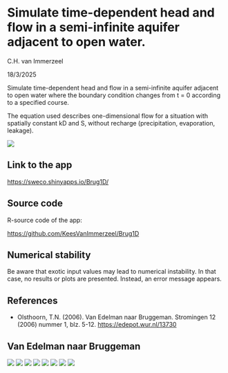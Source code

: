 
# Simulate time-dependent head and flow in a semi-infinite aquifer adjacent to open water.

C.H. van Immerzeel

18/3/2025

Simulate time-dependent head and flow in a semi-infinite aquifer adjacent to 
open water where the boundary condition changes from t = 0 according to a 
specified course.

The equation used describes one-dimensional flow for a situation with 
spatially constant kD and S, without recharge (precipitation, evaporation, leakage).



![](https://github.com/user-attachments/assets/48ca5d4c-1f16-4f37-b254-1eb2972da429)



## Link to the app
<https://sweco.shinyapps.io/Brug1D/>

## Source code
R-source code of the app:

<https://github.com/KeesVanImmerzeel/Brug1D>


## Numerical stability
Be aware that exotic input values may lead to numerical instability. In that case, no results or plots are presented. Instead, an error message appears.


## References
- Olsthoorn, T.N. (2006). Van Edelman naar Bruggeman. Stromingen 12 (2006) nummer 1, blz. 5-12. 
  <https://edepot.wur.nl/13730>
  
  
## Van Edelman naar Bruggeman

![](https://github.com/user-attachments/assets/80a9dcff-c016-45ea-8948-4a08b783c1eb)
![](https://github.com/user-attachments/assets/8cc312f2-43a4-4647-bfcb-fd514d459d4c)
![](https://github.com/user-attachments/assets/5eb4ca1d-3de4-4190-81dd-03795d0a0085)
![](https://github.com/user-attachments/assets/2ce390ed-9c19-44ac-8eee-bfce2e978bfa)
![](https://github.com/user-attachments/assets/ee18954a-5d0b-4bfd-bec1-cd117e1332fa)
![](https://github.com/user-attachments/assets/91050b06-3978-4e05-a933-11ebee677b4b)
![](https://github.com/user-attachments/assets/c02509db-33fd-497e-a338-4d80ea360cd8)
![](https://github.com/user-attachments/assets/37877edf-6de4-4d39-9706-6a271ab6605c)



